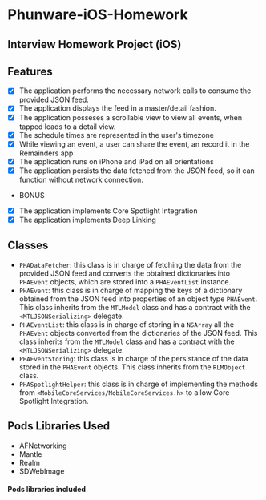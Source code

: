 # Phunware-iOS-Homework

Interview Homework Project (iOS)
---------------------------------

## Features

- [x] The application performs the necessary network calls to consume the provided JSON feed.
- [x] The application displays the feed in a master/detail fashion.
- [x] The application posseses a scrollable view to view all events, when tapped leads to a detail view.
- [x] The schedule times are represented in the user's timezone
- [x] While viewing an event, a user can share the event, an record it in the Remainders app
- [x] The application runs on iPhone and iPad on all orientations
- [x] The application persists the data fetched from the JSON feed, so it can function without network connection.
- BONUS
- [x] The application implements Core Spotlight Integration
- [x] The application implements Deep Linking

## Classes

- `PHADataFetcher`: this class is in charge of fetching the data from the provided JSON feed and converts the obtained dictionaries into `PHAEvent` objects, which are stored into a `PHAEventList` instance.
- `PHAEvent`: this class is in charge of mapping the keys of a dictionary obtained from the JSON feed into properties of an object type `PHAEvent`. This class inherits from the `MTLModel` class and has a contract with the `<MTLJSONSerializing>` delegate.
- `PHAEventList`: this class is in charge of storing in a `NSArray` all the `PHAEvent` objects converted from the dictionaries of the JSON feed. This class inherits from the `MTLModel` class and has a contract with the `<MTLJSONSerializing>` delegate.
- `PHAEventStoring`: this class is in charge of the persistance of the data stored in the `PHAEvent` objects. This class inherits from the `RLMObject` class.
- `PHASpotlightHelper`: this class is in charge of implementing the methods from `<MobileCoreServices/MobileCoreServices.h>` to allow Core Spotlight Integration.

## Pods Libraries Used
- AFNetworking
- Mantle
- Realm
- SDWebImage

#### Pods libraries included

